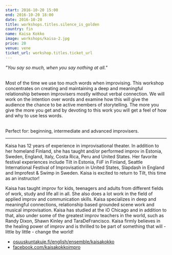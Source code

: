 ```yaml
---
start: 2016-10-20 15:00
end: 2016-10-20 18:00
date: 2016-10-20
title: workshops.titles.silence_is_golden    
country: fin
name: Kaisa Kokko
image: workshops/kaisa-2.jpg
price: 20
venue: vene
ticket_url: workshop.titles.ticket_url
---
```

*"You say so much, when you say nothing at all."*<br><br>

Most of the time we use too much words when improvising. This workshop concentrates on creating and maintaining a deep and meaningful relationship between improvisers mostly without verbal connection. We will work on the intention over words and examine how this will give the audience the chance to be active members of storytelling. The more you give the more you get and by devoting to this work you will get a feel of how and why to use less words.<br><br>

Perfect for: beginning, intermediate and advanced improvisers.

---
Kaisa has 12 years of experience in improvisational theater. In addition to her homeland Finland, she has taught and/or performed improv in Estonia, Sweden, England, Italy, Costa Rica, Peru and United States. Her favorite festival experiences include Tilt in Estonia, FiiF in Finland, Seattle International Festival of Improvisation in United States, Slapdash in England and Improfest & Swimp in Sweden. Kaisa is excited to return to Tilt, this time as an instructor!<br>

Kaisa has taught improv for kids, teenagers and adults from different fields of work, study and life all in all. She also does a lot work in the field of applied improv and communication skills. Kaisa specializes in deep and meaningful connections, relationship based grounded scene work and musical improvisation. Kaisa has studied at the iO Chicago and in addition to that, also under some of the greatest improv teachers in the world, such as Randy Dixon, Shawn Kinley and TaraDeFrancisco. Kaisa firmly believes in the healing power of improv and is thrilled to be part of something that will - little by little - change the world! <br>

- [osuuskuntakuje.fi/english/ensemble/kaisakokko](http://www.osuuskuntakuje.fi/english/ensemble/kaisakokko)
- [facebook.com/kaisakokkoimpro](http://www.facebook.com/kaisakokkoimpro)

